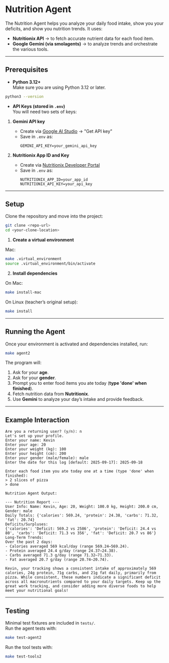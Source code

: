 # Nutrition Agent

The Nutrition Agent helps you analyze your daily food intake, show you your deficits, and show you nutrition trends. 
It uses:

- **Nutritionix API** → to fetch accurate nutrient data for each food item.  
- **Google Gemini (via smolagents)** → to analyze trends and orchestrate the various tools.

---

## Prerequisites

- **Python 3.12+**  
  Make sure you are using Python 3.12 or later.

```bash
python3 --version
```

- **API Keys (stored in `.env`)**  
  You will need two sets of keys:

1. **Gemini API key**  
   - Create via [Google AI Studio](https://aistudio.google.com/) → "Get API key"  
   - Save in `.env` as:  
     ```
     GEMINI_API_KEY=your_gemini_api_key
     ```

2. **Nutritionix App ID and Key**  
   - Create via [Nutritionix Developer Portal](https://developer.nutritionix.com/)  
   - Save in `.env` as:  
     ```
     NUTRITIONIX_APP_ID=your_app_id
     NUTRITIONIX_API_KEY=your_api_key
     ```

---

## Setup

Clone the repository and move into the project:

```bash
git clone <repo-url>
cd <your-clone-location>
```

1. **Create a virtual environment**

Mac:
```bash
make .virtual_environment
source .virtual_environment/bin/activate
```

2. **Install dependencies**

On Mac:
```bash
make install-mac
```

On Linux (teacher’s original setup):
```bash
make install
```

---

## Running the Agent

Once your environment is activated and dependencies installed, run:

```bash
make agent2
```

The program will:

1. Ask for your **age**.
2. Ask for your **gender**.  
3. Prompt you to enter food items you ate today (**type 'done' when finished**).  
4. Fetch nutrition data from **Nutritionix**.  
5. Use **Gemini** to analyze your day’s intake and provide feedback.  

---

## Example Interaction

```text
Are you a returning user? (y/n): n
Let's set up your profile.
Enter your name: Kevin
Enter your age: 20
Enter your weight (kg): 100
Enter your height (cm): 200
Enter your gender (male/female): male
Enter the date for this log [default: 2025-09-17]: 2025-09-18

Enter each food item you ate today one at a time (type 'done' when finished):
> 2 slices of pizza
> done

Nutrition Agent Output:

--- Nutrition Report ---
User Info: Name: Kevin, Age: 20, Weight: 100.0 kg, Height: 200.0 cm, Gender: male
Daily Totals: {'calories': 569.24, 'protein': 24.38, 'carbs': 71.32, 'fat': 20.74}
Deficits/Surpluses:
{'calories': 'Deficit: 569.2 vs 2586', 'protein': 'Deficit: 24.4 vs 80', 'carbs': 'Deficit: 71.3 vs 356', 'fat': 'Deficit: 20.7 vs 86'}
Long-Term Trends:
Over the past 2 days:
- Calories averaged 569 kcal/day (range 569.24–569.24).
- Protein averaged 24.4 g/day (range 24.37–24.38).
- Carbs averaged 71.3 g/day (range 71.32–71.33).
- Fat averaged 20.7 g/day (range 20.74–20.74).

Kevin, your tracking shows a consistent intake of approximately 569 calories, 24g protein, 71g carbs, and 21g fat daily, primarily from pizza. While consistent, these numbers indicate a significant deficit across all macronutrients compared to your daily targets. Keep up the great work tracking, and consider adding more diverse foods to help meet your nutritional goals!

```

---

## Testing

Minimal test fixtures are included in `tests/`.  
Run the agent tests with:

```bash
make test-agent2
```

Run the tool tests with:

```bash
make test-tools2
```